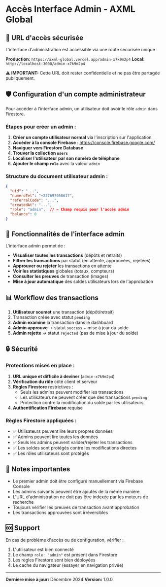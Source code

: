 # Accès Interface Admin - AXML Global

## 🔐 URL d'accès sécurisée

L'interface d'administration est accessible via une route sécurisée unique :

**Production:** `https://axml-global.vercel.app/admin-x7k9m2p4`
**Local:** `http://localhost:3000/admin-x7k9m2p4`

⚠️ **IMPORTANT:** Cette URL doit rester confidentielle et ne pas être partagée publiquement.

## 🛡️ Configuration d'un compte administrateur

Pour accéder à l'interface admin, un utilisateur doit avoir le rôle `admin` dans Firestore.

### Étapes pour créer un admin :

1. **Créer un compte utilisateur normal** via l'inscription sur l'application
2. **Accéder à la console Firebase** : https://console.firebase.google.com/
3. **Naviguer vers Firestore Database**
4. **Trouver la collection `users`**
5. **Localiser l'utilisateur par son numéro de téléphone**
6. **Ajouter le champ `role`** avec la valeur `admin`

### Structure du document utilisateur admin :
```json
{
  "uid": "...",
  "numeroTel": "+237697058617",
  "referralCode": "...",
  "createdAt": "...",
  "role": "admin",  // ← Champ requis pour l'accès admin
  "balance": 0
}
```

## 🚀 Fonctionnalités de l'interface admin

L'interface admin permet de :

- **Visualiser toutes les transactions** (dépôts et retraits)
- **Filtrer les transactions** par statut (en attente, approuvées, rejetées)
- **Approuver ou rejeter** les transactions en attente
- **Voir les statistiques** globales (totaux, compteurs)
- **Consulter les preuves** de transaction (images)
- **Mise à jour automatique** des soldes utilisateurs lors de l'approbation

## 📊 Workflow des transactions

1. **Utilisateur soumet** une transaction (dépôt/retrait)
2. Transaction créée avec statut `pending`
3. **Admin examine** la transaction dans le dashboard
4. **Admin approuve** → statut `success` + mise à jour du solde
5. **Admin rejette** → statut `rejected` (pas de mise à jour du solde)

## 🔒 Sécurité

### Protections mises en place :

1. **URL unique et difficile à deviner** (`admin-x7k9m2p4`)
2. **Vérification du rôle** côté client et serveur
3. **Règles Firestore** restrictives :
   - Seuls les admins peuvent modifier les transactions
   - Les utilisateurs ne peuvent créer que des transactions `pending`
   - Protection contre la modification du solde par les utilisateurs
4. **Authentification Firebase** requise

### Règles Firestore appliquées :

- ✅ Utilisateurs peuvent lire leurs propres données
- ✅ Admins peuvent lire toutes les données
- ✅ Seuls les admins peuvent valider/rejeter les transactions
- ✅ Les soldes sont protégés contre les modifications directes
- ✅ Les rôles utilisateurs sont protégés

## 📝 Notes importantes

- Le premier admin doit être configuré manuellement via Firebase Console
- Les admins suivants peuvent être ajoutés de la même manière
- L'URL d'administration ne doit pas être indexée par les moteurs de recherche
- Toujours vérifier les preuves de transaction avant approbation
- Les transactions approuvées sont irréversibles

## 🆘 Support

En cas de problème d'accès ou de configuration, vérifier :

1. L'utilisateur est bien connecté
2. Le champ `role: "admin"` est présent dans Firestore
3. Les règles Firestore sont bien déployées
4. Le cache du navigateur (essayer en navigation privée)

---

**Dernière mise à jour:** Décembre 2024
**Version:** 1.0.0
